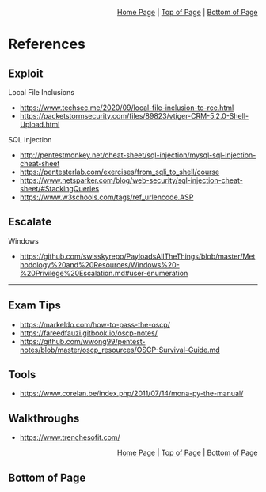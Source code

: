 <p align="right">
  <a href="/README.md">Home Page</a> |
  <a href="/references.md#">Top of Page</a> |
  <a href="/references.md#bottom-of-page">Bottom of Page</a>
</p>

# References
## Exploit
Local File Inclusions
- https://www.techsec.me/2020/09/local-file-inclusion-to-rce.html
- https://packetstormsecurity.com/files/89823/vtiger-CRM-5.2.0-Shell-Upload.html

SQL Injection
- http://pentestmonkey.net/cheat-sheet/sql-injection/mysql-sql-injection-cheat-sheet
- https://pentesterlab.com/exercises/from_sqli_to_shell/course
- https://www.netsparker.com/blog/web-security/sql-injection-cheat-sheet/#StackingQueries
- https://www.w3schools.com/tags/ref_urlencode.ASP

## Escalate
Windows
- https://github.com/swisskyrepo/PayloadsAllTheThings/blob/master/Methodology%20and%20Resources/Windows%20-%20Privilege%20Escalation.md#user-enumeration

---

## Exam Tips
- https://markeldo.com/how-to-pass-the-oscp/
- https://fareedfauzi.gitbook.io/oscp-notes/
- https://github.com/wwong99/pentest-notes/blob/master/oscp_resources/OSCP-Survival-Guide.md

## Tools
- https://www.corelan.be/index.php/2011/07/14/mona-py-the-manual/

## Walkthroughs
- https://www.trenchesofit.com/

<p align="right">
  <a href="/README.md">Home Page</a> |
  <a href="/references.md#">Top of Page</a> |
  <a href="/references.md#bottom-of-page">Bottom of Page</a>
</p>

## Bottom of Page
